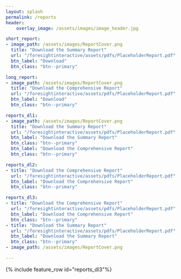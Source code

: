 ```yaml
---
layout: splash
permalink: /reports
header:
    overlay_image: /assets/images/image_header.jpg

short_report:
- image_path: /assets/images/ReportCover.png
  title: "Download the Summary Report"
  url: "/foresightinteractive/assets/pdfs/PlaceholderReport.pdf"
  btn_label: "Download"
  btn_class: "btn--primary"

long_report:
- image_path: /assets/images/ReportCover.png
  title: "Download the Comprehensive Report"
  url: "/foresightinteractive/assets/pdfs/PlaceholderReport.pdf"
  btn_label: "Download"
  btn_class: "btn--primary"

reports_dl1:
- image_path: /assets/images/ReportCover.png
  title: "Download the Summary Report"
  url: "/foresightinteractive/assets/pdfs/PlaceholderReport.pdf"
  btn_label: "Download the Summary Report"
  btn_class: "btn--primary"
  btn_label: "Download the Comprehensive Report"
  btn_class: "btn--primary"

reports_dl2:
- title: "Download the Comprehensive Report"
  url: "/foresightinteractive/assets/pdfs/PlaceholderReport.pdf"
  btn_label: "Download the Comprehensive Report"
  btn_class: "btn--primary"

reports_dl3:
- title: "Download the Comprehensive Report"
  url: "/foresightinteractive/assets/pdfs/PlaceholderReport.pdf"
  btn_label: "Download the Comprehensive Report"
  btn_class: "btn--primary"
- title: "Download the Summary Report"
  url: "/foresightinteractive/assets/pdfs/PlaceholderReport.pdf"
  btn_label: "Download the Summary Report"
  btn_class: "btn--primary"
- image_path: /assets/images/ReportCover.png

---
```


{% include feature_row id="reports_dl3"%}


